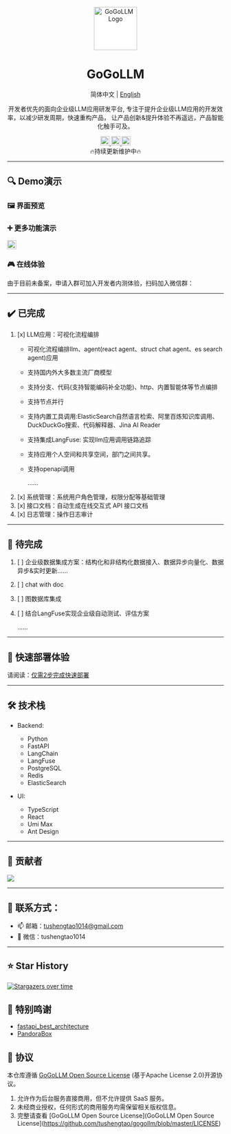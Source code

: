 <div align="center" style="text-align: center;">
<p align="center">
<a href="https://gogollm.com/" target="_blank">
<img src="https://gogollm.com/img/logo.svg" alt="GoGoLLM Logo" width="100" height="100" style="display: inline-block; background-color: white;">

</a>

# GoGoLLM


</p>

<p align="center">
简体中文 | <a href="https://github.com/tushengtao/gogollm/blob/master/README-en.md" >English</a>
</p>

<p align="center">
开发者优先的面向企业级LLM应用研发平台, 专注于提升企业级LLM应用的开发效率，以减少研发周期，快速重构产品，
让产品创新&提升体验不再遥远，产品智能化触手可及。
</p>
</div>

<p align="center">
  <a href="https://gogollm.com/docs/intro" target="_blank">
    <img height="21" src="https://img.shields.io/badge/官网文档-47AC16?style=flat-square" alt="document">
  </a>
  <a href="https://gogollm.com/docs/quick_deploy" target="_blank">
    <img height="21" src="https://img.shields.io/badge/快速部署-47AC16?style=flat-square" alt="document">
  </a>
  <a href="https://github.com/tushengtao/gogollm/blob/master/LICENSE" target="_blank">
    <img height="21" src="https://img.shields.io/badge/License-Apache--2.0-ffffff?style=flat-square&labelColor=555555&color=47AC16" alt="license">
  </a>
   <br>
   🔥持续更新维护中🔥
</p>

***

## 🔍 Demo演示
### 🖼️ 界面预览


### ➕ 更多功能演示
  <a href="https://gogollm.com/docs/intro" target="_blank">
    <img height="21" src="https://img.shields.io/badge/点击查看更多-官网文档-47AC16?style=flat-square" alt="document">
  </a>

### 🎮 在线体验
由于目前未备案，申请入群可加入开发者内测体验，扫码加入微信群：

***

## ✔️ 已完成
1. [x] LLM应用：可视化流程编排
    - 可视化流程编排llm、agent(react agent、struct chat agent、es search agent)应用
    - 支持国内外大多数主流厂商模型
    - 支持分支、代码(支持智能编码补全功能)、http、内置智能体等节点编排
    - 支持节点并行
    - 支持内置工具调用:ElasticSearch自然语言检索、阿里百炼知识库调用、DuckDuckGo搜索、代码解释器、Jina AI Reader
    - 支持集成LangFuse: 实现llm应用调用链路追踪
    - 支持应用个人空间和共享空间，部门之间共享。
    - 支持openapi调用

      ......
2. [x] 系统管理：系统用户角色管理，权限分配等基础管理
3. [x] 接口文档：自动生成在线交互式 API 接口文档
4. [x] 日志管理：操作日志审计

***

## 📝 待完成
1. [ ] 企业级数据集成方案：结构化和非结构化数据接入、数据异步向量化、数据异步&实时更新......
2. [ ] chat with doc
3. [ ] 图数据库集成
4. [ ] 结合LangFuse实现企业级自动测试、评估方案

   ......

***

## 🚀 快速部署体验

请阅读：[仅需2步完成快速部署](https://github.com/tushengtao/gogollm/blob/master/quick_deploy/README.md)

***

## 🛠️ 技术栈
- Backend:
    - Python
    - FastAPI
    - LangChain
    - LangFuse
    - PostgreSQL
    - Redis
    - ElasticSearch

- UI:
    - TypeScript
    - React
    - Umi Max
    - Ant Design

***

## 🤝 贡献者
<a href="https://github.com/tushengtao/gogollm/graphs/contributors">
  <img src="https://contrib.rocks/image?repo=tushengtao/gogollm" />
</a>

***

## 🔗 联系方式：
- 📫 邮箱：tushengtao1014@gmail.com
- 💬 微信：tushengtao1014

***

## ⭐ Star History

[![Stargazers over time](https://starchart.cc/tushengtao/gogollm.svg?variant=adaptive)](https://starchart.cc/tushengtao/gogollm)

## 🎉 特别鸣谢
- [fastapi_best_architecture](https://github.com/fastapi-practices/fastapi_best_architecture)
- [PandoraBox](https://github.com/pydaxing/PandoraBox)

## 📜 协议
本仓库遵循 [GoGoLLM Open Source License](https://github.com/tushengtao/gogollm/blob/master/LICENSE) (基于Apache License 2.0)开源协议。
1. 允许作为后台服务直接商用，但不允许提供 SaaS 服务。
2. 未经商业授权，任何形式的商用服务均需保留相关版权信息。
3. 完整请查看 [GoGoLLM Open Source License](GoGoLLM Open Source License](https://github.com/tushengtao/gogollm/blob/master/LICENSE)



